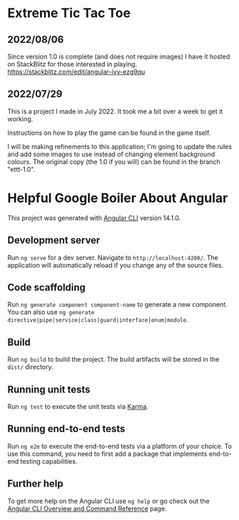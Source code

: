 # Extreme Tic Tac Toe

## 2022/08/06

Since version 1.0 is complete (and does not require images) I have it hosted on StackBlitz for those interested in playing.
https://stackblitz.com/edit/angular-ivy-ezg9qu

## 2022/07/29

This is a project I made in July 2022. It took me a bit over a week to get it working.

Instructions on how to play the game can be found in the game itself.

I will be making refinements to this application; I'm going to update the rules and add some images to use instead of changing element background colours. The original copy (the 1.0 if you will) can be found in the branch "ettt-1.0".

# Helpful Google Boiler About Angular

This project was generated with [Angular CLI](https://github.com/angular/angular-cli) version 14.1.0.

## Development server

Run `ng serve` for a dev server. Navigate to `http://localhost:4200/`. The application will automatically reload if you change any of the source files.

## Code scaffolding

Run `ng generate component component-name` to generate a new component. You can also use `ng generate directive|pipe|service|class|guard|interface|enum|module`.

## Build

Run `ng build` to build the project. The build artifacts will be stored in the `dist/` directory.

## Running unit tests

Run `ng test` to execute the unit tests via [Karma](https://karma-runner.github.io).

## Running end-to-end tests

Run `ng e2e` to execute the end-to-end tests via a platform of your choice. To use this command, you need to first add a package that implements end-to-end testing capabilities.

## Further help

To get more help on the Angular CLI use `ng help` or go check out the [Angular CLI Overview and Command Reference](https://angular.io/cli) page.
